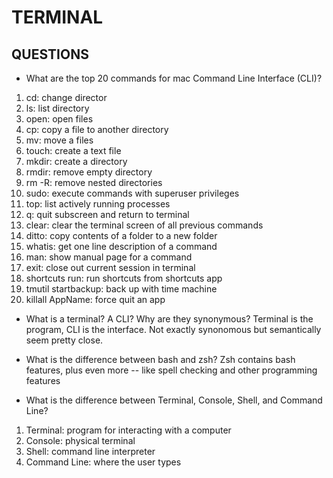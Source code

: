 # TERMINAL

## QUESTIONS

- What are the top 20 commands for mac Command Line Interface (CLI)?
1. cd: change director
2. ls: list directory
3. open: open files
4. cp: copy a file to another directory
5. mv: move a files
6. touch: create a text file
7. mkdir: create a directory
8. rmdir: remove empty directory
9. rm -R: remove nested directories
10. sudo: execute commands with superuser privileges 
11. top: list actively running processes
12. q: quit subscreen and return to terminal
13. clear: clear the terminal screen of all previous commands
14. ditto: copy contents of a folder to a new folder
15. whatis: get one line description of a command
16. man: show manual page for a command
17. exit: close out current session in terminal
18. shortcuts run: run shortcuts from shortcuts app
19. tmutil startbackup: back up with time machine
20. killall AppName: force quit an app

- What is a terminal? A CLI? Why are they synonymous?
Terminal is the program, CLI is the interface. Not exactly synonomous but semantically seem pretty close. 

- What is the difference between bash and zsh?
Zsh contains bash features, plus even more -- like spell checking and other programming features

- What is the difference between Terminal, Console, Shell, and Command Line?
1. Terminal: program for interacting with a computer
2. Console: physical terminal 
3. Shell: command line interpreter
4. Command Line: where the user types

